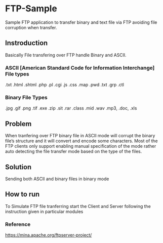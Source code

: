# FTP-Sample

Sample FTP application to transfer binary and text file via FTP avoiding file corruption when transfer.

## Instroduction

Basically File transfering over FTP handle Binary and ASCII.

### ASCII [American Standard Code for Information Interchange] File types

.txt .html .shtml .php .pl .cgi .js .css .map .pwd .txt .grp .ctl

### Binary File Types

.jpg .gif .png .tif .exe .zip .sit .rar .class .mid .wav .mp3, .doc, .xls


## Problem

When tranfering over FTP binary file in ASCII mode will corrupt the binary file’s structure and
it will convert and encode some characters.
Most of the FTP clients only support enabling manual specification of the mode rather auto detecting the file transfer
mode based on the type of the files.

## Solution

Sending both ASCII and binary files in binary mode

## How to run

To Simulate FTP file tranferring start the Client and Server following the instruction given in particular modules

### Reference
https://mina.apache.org/ftpserver-project/